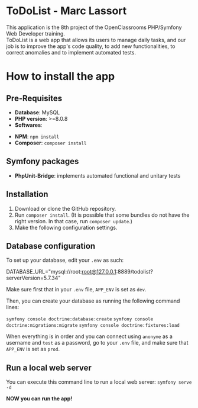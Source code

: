 # **ToDoList - Marc Lassort**

This application is the 8th project of the OpenClassrooms PHP/Symfony Web Developer training.  
ToDoList is a web app that allows its users to manage daily tasks, and our job is to improve the app's code quality, to add new functionalities, to correct anomalies and to implement automated tests. 

# **How to install the app**

## **Pre-Requisites**

- **Database**: MySQL
- **PHP version**: >=8.0.8
- **Softwares**:

* **NPM**: `npm install`
* **Composer**: `composer install`

## **Symfony packages**

- **PhpUnit-Bridge**: implements automated functional and unitary tests

## **Installation**

1. Download or clone the GitHub repository.
2. Run `composer install`. (It is possible that some bundles do not have the right version. In that case, run `composer update`.)
3. Make the following configuration settings.

## **Database configuration**

To set up your database, edit your `.env` as such:

DATABASE_URL="mysql://root:root@127.0.0.1:8889/todolist?serverVersion=5.7.34"

Make sure first that in your `.env` file, `APP_ENV` is set as `dev`. 

Then, you can create your database as running the following command lines:

`symfony console doctrine:database:create`
`symfony console doctrine:migrations:migrate`
`symfony console doctrine:fixtures:load`

When everything is in order and you can connect using `anonyme` as a username and `test` as a password, go to your `.env` file, and make sure that `APP_ENV` is set as `prod`. 

## **Run a local web server**

You can execute this command line to run a local web server: `symfony serve -d`

**NOW you can run the app!**